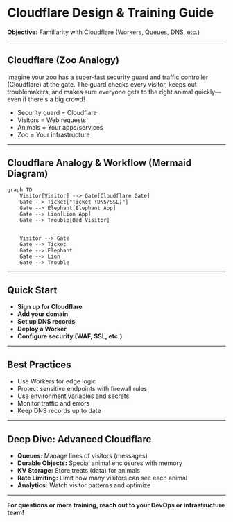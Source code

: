 # Cloudflare Design & Training Guide

**Objective:** Familiarity with Cloudflare (Workers, Queues, DNS, etc.)

---

## Cloudflare (Zoo Analogy)

Imagine your zoo has a super-fast security guard and traffic controller (Cloudflare) at the gate. The guard checks every visitor, keeps out troublemakers, and makes sure everyone gets to the right animal quickly—even if there's a big crowd!

- Security guard = Cloudflare
- Visitors = Web requests
- Animals = Your apps/services
- Zoo = Your infrastructure

---

## Cloudflare Analogy & Workflow (Mermaid Diagram)

```mermaid
graph TD
    Visitor[Visitor] --> Gate[Cloudflare Gate]
    Gate --> Ticket["Ticket (DNS/SSL)"]
    Gate --> Elephant[Elephant App]
    Gate --> Lion[Lion App]
    Gate --> Trouble[Bad Visitor]


    Visitor --> Gate
    Gate --> Ticket
    Gate --> Elephant
    Gate --> Lion
    Gate --> Trouble
```

---

## Quick Start
- **Sign up for Cloudflare**
- **Add your domain**
- **Set up DNS records**
- **Deploy a Worker**
- **Configure security (WAF, SSL, etc.)**

---

## Best Practices
- Use Workers for edge logic
- Protect sensitive endpoints with firewall rules
- Use environment variables and secrets
- Monitor traffic and errors
- Keep DNS records up to date

---

## Deep Dive: Advanced Cloudflare
- **Queues:** Manage lines of visitors (messages)
- **Durable Objects:** Special animal enclosures with memory
- **KV Storage:** Store treats (data) for animals
- **Rate Limiting:** Limit how many visitors can see each animal
- **Analytics:** Watch visitor patterns and optimize

---

**For questions or more training, reach out to your DevOps or infrastructure team!** 
